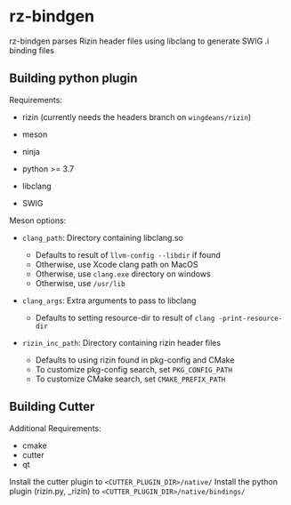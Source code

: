 # rz-bindgen

rz-bindgen parses Rizin header files using libclang to generate SWIG .i binding files

## Building python plugin
Requirements:
- rizin (currently needs the headers branch on `wingdeans/rizin`)

- meson
- ninja

- python >= 3.7
- libclang
- SWIG

Meson options:
- `clang_path`: Directory containing libclang.so
  - Defaults to result of `llvm-config --libdir` if found
  - Otherwise, use Xcode clang path on MacOS
  - Otherwise, use `clang.exe` directory on windows
  - Otherwise, use `/usr/lib`

- `clang_args`: Extra arguments to pass to libclang
  - Defaults to setting resource-dir to result of `clang -print-resource-dir`

- `rizin_inc_path`: Directory containing rizin header files
  - Defaults to using rizin found in pkg-config and CMake
  - To customize pkg-config search, set `PKG_CONFIG_PATH`
  - To customize CMake search, set `CMAKE_PREFIX_PATH`

## Building Cutter
Additional Requirements:
- cmake
- cutter
- qt

Install the cutter plugin to `<CUTTER_PLUGIN_DIR>/native/`
Install the python plugin (rizin.py, _rizin) to `<CUTTER_PLUGIN_DIR>/native/bindings/`
